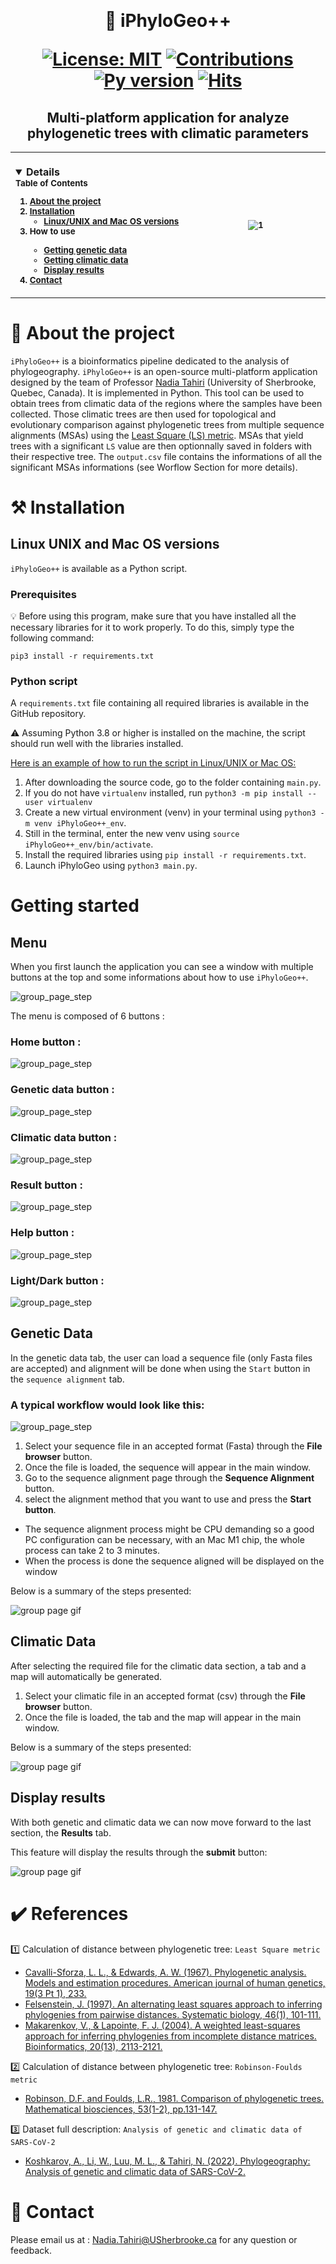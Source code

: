﻿﻿<h1  align="center"> 🌳 iPhyloGeo++ <p align='center'> 
        [![License: MIT](https://img.shields.io/badge/License-MIT-yellow.svg)](https://opensource.org/licenses/MIT) 
        [![Contributions](https://img.shields.io/badge/contributions-welcome-blue.svg)](https://pysd.readthedocs.io/en/latest/development/development_index.html)
        [![Py version](https://img.shields.io/pypi/pyversions/pysd.svg)](https://pypi.python.org/pypi/pysd/)
        [![Hits](https://hits.seeyoufarm.com/api/count/incr/badge.svg?url=https%3A%2F%2Fgithub.com%2Ftahiri-lab%2FaPhyloGeo_plus_plus&count_bg=%2379C83D&title_bg=%23555555&icon=&icon_color=%23E7E7E7&title=hits&edge_flat=false)](https://hits.seeyoufarm.com)
        </p>


<h2  align="center">Multi-platform application for analyze phylogenetic trees with climatic parameters</h2>

<table>
<tr>
<th align="left">
<img width="441" height="1">
<p> 
<small>
<details open>
  <summary>Table of Contents</summary>
  <ol>
    <li>
      <a href="#about-the-project">About the project</a>
    </li>
    <li>
      <a href="#Installation">Installation</a>
      <ul>
        <li><a href="#Linux-UNIX-and-Mac-OS-versions">Linux/UNIX and Mac OS versions</a></li>
      </ul>
    </li>
    <li> How to use</li>
      <ul>
        <li><a href="#Getting-genetic-data">Getting genetic data</a></li>
        <li><a href="#Getting-climatic-data">Getting climatic data</a></li>
        <li><a href="#Display-results">Display results</a></li>
      </ul>
    <li>
      <a href="#contact">Contact</a>
    </li>
  </ol>
</details>
</small>
</p>
</th>
<th align="center">
<img width="441" height="1">
<p> 
<small>
<img src="/img/readme-pic/Aphy-1.png"  alt="1">
</small>
</p>
</th>
</tr>
</table>


# 📝 About the project

`iPhyloGeo++` is a bioinformatics pipeline dedicated to the analysis of phylogeography. `iPhyloGeo++` is an open-source multi-platform application designed by the team of Professor [Nadia Tahiri](https://tahirinadia.github.io/) (University of Sherbrooke, Quebec, Canada). It is implemented in Python. This tool can be used to obtain trees from climatic data of the regions where the samples have been collected. Those climatic trees are then used for topological and evolutionary comparison against phylogenetic trees from multiple sequence alignments (MSAs) using the [Least Square (LS) metric](https://www.ncbi.nlm.nih.gov/pmc/articles/PMC1706274/). MSAs that yield trees with a significant `LS` value are then optionnally saved in folders with their respective tree. The `output.csv` file contains the informations of all the significant MSAs informations (see Worflow Section for more details).


# ⚒️ Installation

## Linux UNIX and Mac OS versions
`iPhyloGeo++` is available as a Python script.

### Prerequisites
💡 Before using this program, make sure that you have installed all the necessary libraries for it to work properly. To do this, simply type the following command:

```
pip3 install -r requirements.txt
```

### Python script
A `requirements.txt` file containing all required libraries is available in the GitHub repository.

⚠️ Assuming Python 3.8 or higher is installed on the machine, the script should run well with the libraries installed.

<u>Here is an example of how to run the script in Linux/UNIX or Mac OS:</u>
1. After downloading the source code, go to the folder containing `main.py`.
2. If you do not have `virtualenv` installed, run `python3 -m pip install --user virtualenv`
3. Create a new virtual environment (venv) in your terminal using `python3 -m venv iPhyloGeo++_env`.
4. Still in the terminal, enter the new venv using `source iPhyloGeo++_env/bin/activate`.
5. Install the required libraries using `pip install -r requirements.txt`.
6. Launch iPhyloGeo using `python3 main.py`.

<!--You can also launch the package using the `make` command from your terminal when you are in the `root`. This command will use the `Makefile` to run the script. If you use the command `make clean`, it will erase the `output.csv` file previously created with the first command.-->


# Getting started

## Menu 
When you first launch the application you can see a window with multiple buttons at the top and some informations about how to use `iPhyloGeo++`.

![group_page_step](/img/readme-pic/Iphy-Menu.png)

The menu is composed of 6 buttons : 

### Home button : 
![group_page_step](/img/readme-pic/Home-Button.png)
### Genetic data button : 
![group_page_step](/img/readme-pic/Genetic-Button.png)
### Climatic data button : 
![group_page_step](/img/readme-pic/Climatic-Button.png)
### Result button : 
![group_page_step](/img/readme-pic/Result-Button.png)
### Help button : 
![group_page_step](/img/readme-pic/Help-Button.png)
### Light/Dark button : 
![group_page_step](/img/readme-pic/LightDark-Button.png)

## Genetic Data
In the genetic data tab, the user can load a sequence file (only Fasta files are accepted) and alignment will be done when using the `Start` button in the `sequence alignment` tab.


### A typical workflow would look like this:

![group_page_step](/img/readme-pic/Aphy-Use.png)

1. Select your sequence file in an accepted format (Fasta) through the **File browser** button.
2. Once the file is loaded, the sequence will appear in the main window.
3. Go to the sequence alignment page through the **Sequence Alignment** button. 
4. select the alignment method that you want to use and press the **Start button**.
  - The sequence alignment process might be CPU demanding so a good PC configuration can be necessary, with an Mac M1 chip, the whole process can take 2 to 3 minutes.
  - When the process is done the sequence aligned will be displayed on the window

Below is a summary of the steps presented:

![group page gif](/img/readme-pic/geneticData-gif.gif)

## Climatic Data
After selecting the required file for the climatic data section, a tab and a map will automatically be generated.

1. Select your climatic file in an accepted format (csv) through the **File browser** button.
2. Once the file is loaded, the tab and the map will appear in the main window.

Below is a summary of the steps presented:

![group page gif](/img/readme-pic/climaticData.gif)

## Display results
With both genetic and climatic data we can now move forward to the last section, the **Results** tab.

This feature will display the results through the **submit** button:

![group page gif](/img/readme-pic/results1.gif)

# ✔️ References

1️⃣ Calculation of distance between phylogenetic tree: `Least Square metric`
+ [Cavalli-Sforza, L. L., & Edwards, A. W. (1967). Phylogenetic analysis. Models and estimation procedures. American journal of human genetics, 19(3 Pt 1), 233.](https://www.ncbi.nlm.nih.gov/pmc/articles/PMC1706274/)
+ [Felsenstein, J. (1997). An alternating least squares approach to inferring phylogenies from pairwise distances. Systematic biology, 46(1), 101-111.](https://pubmed.ncbi.nlm.nih.gov/11975348/)
+ [Makarenkov, V., & Lapointe, F. J. (2004). A weighted least-squares approach for inferring phylogenies from incomplete distance matrices. Bioinformatics, 20(13), 2113-2121.](https://pubmed.ncbi.nlm.nih.gov/15059836/)

2️⃣ Calculation of distance between phylogenetic tree: `Robinson-Foulds metric`
+ [Robinson, D.F. and Foulds, L.R., 1981. Comparison of phylogenetic trees. Mathematical biosciences, 53(1-2), pp.131-147.](https://www.sciencedirect.com/science/article/abs/pii/0025556481900432?via%3Dihub)
    
3️⃣ Dataset full description: `Analysis of genetic and climatic data of SARS-CoV-2`
+ [Koshkarov, A., Li, W., Luu, M. L., & Tahiri, N. (2022). Phylogeography: Analysis of genetic and climatic data of SARS-CoV-2.](https://conference.scipy.org/proceedings/scipy2022/nadia_tahiri.html)

# 📧 Contact
Please email us at : <Nadia.Tahiri@USherbrooke.ca> for any question or feedback.

